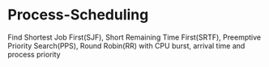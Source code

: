 # Process-Scheduling
Find Shortest Job First(SJF), Short Remaining Time First(SRTF), Preemptive Priority Search(PPS), Round Robin(RR) with CPU burst, arrival time and process priority
